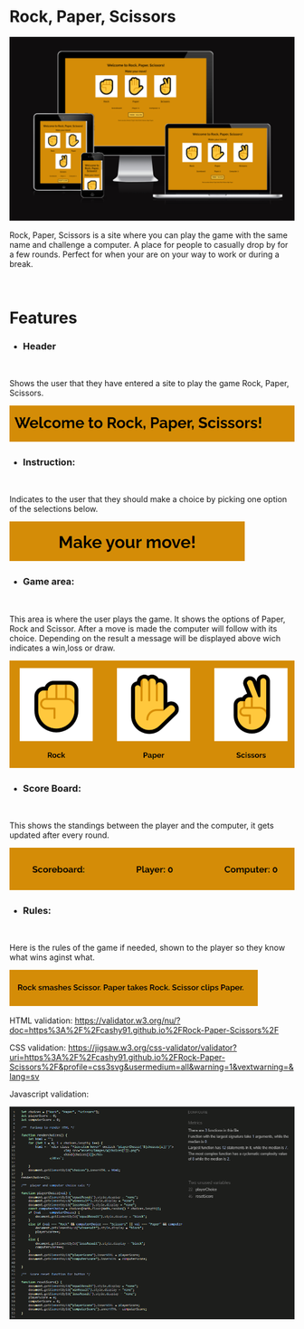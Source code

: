 <h1>Rock, Paper, Scissors</h1>

![A test image for responsivness](./assets/README-images/RPS-responsive.png)

<p> Rock, Paper, Scissors is a site where you can play the game with the same name and challenge a computer. A place for people to casually drop by for a few rounds. Perfect for when your are on your way to work or during a break.</p>

<br>
<h1>Features</h1>

* <h3>Header</h3>
<br> 
<p>Shows the user that they have entered a site to play the game Rock, Paper, Scissors.</p>

![A image on the header](/assets/README-images/Rockpaperscissors-header.png)

* <h3>Instruction:</h3> 
<br>
<p>Indicates to the user that they should make a choice by picking one option of the selections below.</p>

![A image of the game instruction](./assets/README-images/Rockpaperscissors-actionindicator.png)

* <h3>Game area:</h3>
<br>
<p>This area is where the user plays the game. It shows the options of Paper, Rock and Scissor. After a move is made the computer will follow with its choice. Depending on the result a message will be displayed above wich indicates a win,loss or draw.

![A image on the game area](./assets/README-images/Rockpaperscissors-gamearea.png)

* <h3>Score Board:</h3>
<br>
<p>This shows the standings between the player and the computer, it gets updated after every round.</p>

![A image of the scoreboard](./assets/README-images/Rockpaperscissors-scoreboard.png)

* <h3>Rules:</h3>
<br>
<p>Here is the rules of the game if needed, shown to the player so they know what wins aginst what.</p>

![A image of the game rules](./assets/README-images/Rockpaperscissors-rules.png)

HTML validation: https://validator.w3.org/nu/?doc=https%3A%2F%2Fcashy91.github.io%2FRock-Paper-Scissors%2F

CSS validation: https://jigsaw.w3.org/css-validator/validator?uri=https%3A%2F%2Fcashy91.github.io%2FRock-Paper-Scissors%2F&profile=css3svg&usermedium=all&warning=1&vextwarning=&lang=sv

Javascript validation: 

![A image of the Javascript validation](./assets/README-images/jsvalidation.png)



    
    

    
    
